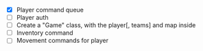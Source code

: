 - [x] Player command queue
- [ ] Player auth
- [ ] Create a "Game" class, with the player[, teams] and map inside
- [ ] Inventory command
- [ ] Movement commands for player
